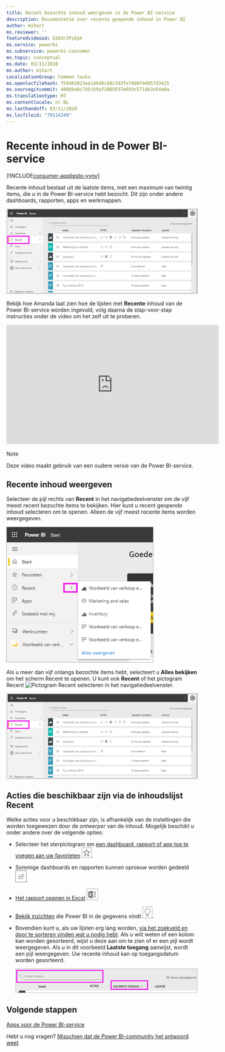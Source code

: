 ```yaml
---
title: Recent bezochte inhoud weergeven in de Power BI-service
description: Documentatie over recente geopende inhoud in Power BI
author: mihart
ms.reviewer: ''
featuredvideoid: G26dr2PsEpk
ms.service: powerbi
ms.subservice: powerbi-consumer
ms.topic: conceptual
ms.date: 03/11/2020
ms.author: mihart
LocalizationGroup: Common tasks
ms.openlocfilehash: f59d83823ee14648cb8c3d3fe740074d057d3425
ms.sourcegitcommit: 480bba9c745cb9af2005637e693c5714b3c64a8a
ms.translationtype: HT
ms.contentlocale: nl-NL
ms.lasthandoff: 03/11/2020
ms.locfileid: "79114349"
---
```

# <a name="recent-content-in-the-power-bi-service"></a>**Recente** inhoud in de Power BI-service

[!INCLUDE[consumer-appliesto-yyny](../includes/consumer-appliesto-yyny.md)]

Recente inhoud bestaat uit de laatste items, met een maximum van twintig items, die u in de Power BI-service hebt bezocht.  Dit zijn onder andere dashboards, rapporten, apps en werkmappen.

![Venster Recente inhoud](./media/end-user-recent/power-bi-recent.png)

Bekijk hoe Amanda laat zien hoe de lijsten met **Recente** inhoud van de Power BI-service worden ingevuld, volg daarna de stap-voor-stap instructies onder de video om het zelf uit te proberen.

<iframe width="560" height="315" src="https://www.youtube.com/embed/G26dr2PsEpk" frameborder="0" allowfullscreen></iframe>

> [!NOTE]
> Deze video maakt gebruik van een oudere versie van de Power BI-service.

## <a name="display-recent-content"></a>Recente inhoud weergeven
Selecteer de pijl rechts van **Recent** in het navigatiedeelvenster om de vijf meest recent bezochte items te bekijken.  Hier kunt u recent geopende inhoud selecteren om te openen. Alleen de vijf meest recente items worden weergegeven.

![Flyout Recente inhoud](./media/end-user-recent/power-bi-recent-flyout.png)

Als u meer dan vijf onlangs bezochte items hebt, selecteert u **Alles bekijken** om het scherm Recent te openen. U kunt ook **Recent** of het pictogram Recent ![Pictogram Recent](./media/end-user-recent/power-bi-icon.png) selecteren in het navigatiedeelvenster.

![Alle recente inhoud weergeven](./media/end-user-recent/power-bi-recent.png)

## <a name="actions-available-from-the-recent-content-list"></a>Acties die beschikbaar zijn via de inhoudslijst **Recent**
Welke acties voor u beschikbaar zijn, is afhankelijk van de instellingen die worden toegewezen door de *ontwerper* van de inhoud. Mogelijk beschikt u onder andere over de volgende opties:
* Selecteer het sterpictogram om [een dashboard, rapport of app toe te voegen aan uw favorieten](end-user-favorite.md) ![sterpictogram](./media/end-user-shared-with-me/power-bi-star-icon.png).
* Sommige dashboards en rapporten kunnen opnieuw worden gedeeld  ![Deelpictogram](./media/end-user-shared-with-me/power-bi-share-icon-new.png).
* [Het rapport openen in Excel](end-user-export.md) ![pictogram voor exporteren naar Excel](./media/end-user-shared-with-me/power-bi-excel.png) 
* [Bekijk inzichten](end-user-insights.md) die Power BI in de gegevens vindt ![pictogram voor inzichten](./media/end-user-shared-with-me/power-bi-insights.png).
* Bovendien kunt u, als uw lijsten erg lang worden, [via het zoekveld en door te sorteren vinden wat u nodig hebt](end-user-search-sort.md). Als u wilt weten of een kolom kan worden gesorteerd, wijst u deze aan om te zien of er een pijl wordt weergegeven. Als u in dit voorbeeld **Laatste toegang** aanwijst, wordt een pijl weergegeven. Uw recente inhoud kan op toegangsdatum worden gesorteerd. 

    ![alle recente inhoud sorteren](./media/end-user-recent/power-bi-recent-sort.png)


## <a name="next-steps"></a>Volgende stappen
[Apps voor de Power BI-service](end-user-apps.md)

Hebt u nog vragen? [Misschien dat de Power BI-community het antwoord weet](https://community.powerbi.com/)

